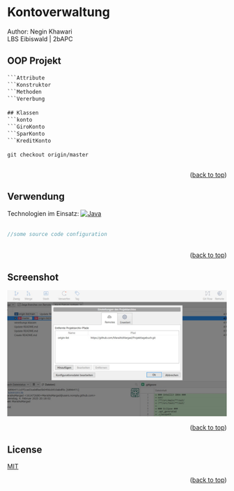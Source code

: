 # Kontoverwaltung
Author: Negin Khawari <br>LBS Eibiswald | 2bAPC
 
## OOP Projekt
```Klassen
```Attribute
```Konstruktor
```Methoden
```Vererbung

## Klassen
```konto
```GiroKonto
```SparKonto
```KreditKonto
 
git checkout origin/master
 
```
<p align="right">(<a href="#readme-top">back to top</a>)</p>
 
## Verwendung
Technologien im Einsatz:
[![Java][java.com]][java-url]
 
```Java
 
//some source code configuration
 
```
<p align="right">(<a href="#readme-top">back to top</a>)</p>
 
## Screenshot
 
![Screen Shot](https://github.com/MaralAsMargad/Projekttagebuch/blob/main/Git-SourceTree.jpg)
 
<p align="right">(<a href="#readme-top">back to top</a>)</p>
 
## License
 
[MIT](https://choosealicense.com/licenses/mit/)
<p align="right">(<a href="#readme-top">back to top</a>)</p>
 
<!-- MARKDOWN LINKS & IMAGES -->
<!-- https://www.markdownguide.org/basic-syntax/#reference-style-links -->
[java.com]: https://img.shields.io/badge/Java-ED8B00?style=for-the-badge&logo=openjdk&logoColor=white
[java-url]: https://www.java.com/de/
[product-screenshot]: program.png
